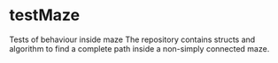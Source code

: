 # testMaze
Tests of behaviour inside maze
The repository contains structs and algorithm to find a complete path inside a non-simply connected maze.
